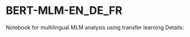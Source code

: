 # BERT-MLM-EN_DE_FR
Notebook for multilingual MLM analysis using transfer learning
Details: <medium-link>
